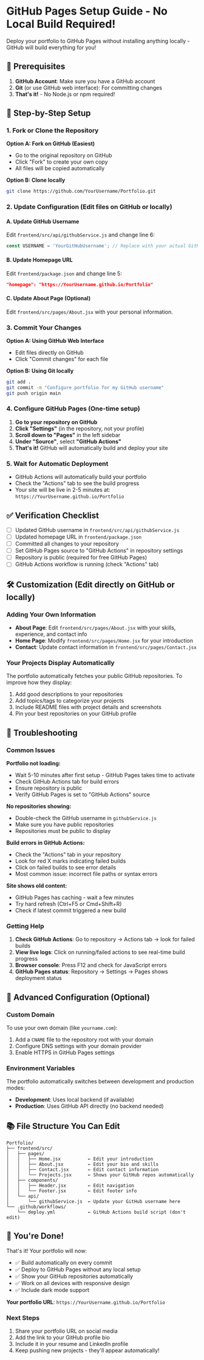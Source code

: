 # GitHub Pages Setup Guide - No Local Build Required!

Deploy your portfolio to GitHub Pages without installing anything locally - GitHub will build everything for you!

## 🔧 Prerequisites

1. **GitHub Account**: Make sure you have a GitHub account
2. **Git** (or use GitHub web interface): For committing changes
3. **That's it!** - No Node.js or npm required!

## 📝 Step-by-Step Setup

### 1. Fork or Clone the Repository

**Option A: Fork on GitHub (Easiest)**
- Go to the original repository on GitHub
- Click "Fork" to create your own copy
- All files will be copied automatically

**Option B: Clone locally**
```bash
git clone https://github.com/YourUsername/Portfolio.git
```

### 2. Update Configuration (Edit files on GitHub or locally)

#### A. Update GitHub Username
Edit `frontend/src/api/githubService.js` and change line 6:
```javascript
const USERNAME = 'YourGitHubUsername'; // Replace with your actual GitHub username
```

#### B. Update Homepage URL  
Edit `frontend/package.json` and change line 5:
```json
"homepage": "https://YourUsername.github.io/Portfolio"
```

#### C. Update About Page (Optional)
Edit `frontend/src/pages/About.jsx` with your personal information.

### 3. Commit Your Changes

**Option A: Using GitHub Web Interface**
- Edit files directly on GitHub
- Click "Commit changes" for each file

**Option B: Using Git locally**
```bash
git add .
git commit -m "Configure portfolio for my GitHub username"
git push origin main
```

### 4. Configure GitHub Pages (One-time setup)

1. **Go to your repository on GitHub**
2. **Click "Settings"** (in the repository, not your profile)
3. **Scroll down to "Pages"** in the left sidebar
4. **Under "Source"**, select **"GitHub Actions"**
5. **That's it!** GitHub will automatically build and deploy your site

### 5. Wait for Automatic Deployment

- GitHub Actions will automatically build your portfolio
- Check the "Actions" tab to see the build progress
- Your site will be live in 2-5 minutes at: `https://YourUsername.github.io/Portfolio`

## ✅ Verification Checklist

- [ ] Updated GitHub username in `frontend/src/api/githubService.js`
- [ ] Updated homepage URL in `frontend/package.json`
- [ ] Committed all changes to your repository
- [ ] Set GitHub Pages source to "GitHub Actions" in repository settings
- [ ] Repository is public (required for free GitHub Pages)
- [ ] GitHub Actions workflow is running (check "Actions" tab)

## 🛠️ Customization (Edit directly on GitHub or locally)

### Adding Your Own Information
- **About Page**: Edit `frontend/src/pages/About.jsx` with your skills, experience, and contact info
- **Home Page**: Modify `frontend/src/pages/Home.jsx` for your introduction
- **Contact**: Update contact information in `frontend/src/pages/Contact.jsx`

### Your Projects Display Automatically
The portfolio automatically fetches your public GitHub repositories. To improve how they display:
1. Add good descriptions to your repositories
2. Add topics/tags to categorize your projects  
3. Include README files with project details and screenshots
4. Pin your best repositories on your GitHub profile

## 🚨 Troubleshooting

### Common Issues

**Portfolio not loading:**
- Wait 5-10 minutes after first setup - GitHub Pages takes time to activate
- Check GitHub Actions tab for build errors
- Ensure repository is public
- Verify GitHub Pages is set to "GitHub Actions" source

**No repositories showing:**
- Double-check the GitHub username in `githubService.js`
- Make sure you have public repositories
- Repositories must be public to display

**Build errors in GitHub Actions:**
- Check the "Actions" tab in your repository
- Look for red X marks indicating failed builds
- Click on failed builds to see error details
- Most common issue: incorrect file paths or syntax errors

**Site shows old content:**
- GitHub Pages has caching - wait a few minutes
- Try hard refresh (Ctrl+F5 or Cmd+Shift+R)
- Check if latest commit triggered a new build

### Getting Help

1. **Check GitHub Actions**: Go to repository → Actions tab → look for failed builds
2. **View live logs**: Click on running/failed actions to see real-time build progress
3. **Browser console**: Press F12 and check for JavaScript errors
4. **GitHub Pages status**: Repository → Settings → Pages shows deployment status

## 🔧 Advanced Configuration (Optional)

### Custom Domain
To use your own domain (like `yourname.com`):
1. Add a `CNAME` file to the repository root with your domain
2. Configure DNS settings with your domain provider
3. Enable HTTPS in GitHub Pages settings

### Environment Variables
The portfolio automatically switches between development and production modes:
- **Development**: Uses local backend (if available)
- **Production**: Uses GitHub API directly (no backend needed)

## 📚 File Structure You Can Edit

```
Portfolio/
├── frontend/src/
│   ├── pages/
│   │   ├── Home.jsx          ← Edit your introduction
│   │   ├── About.jsx         ← Edit your bio and skills  
│   │   ├── Contact.jsx       ← Edit contact information
│   │   └── Projects.jsx      ← Shows your GitHub repos automatically
│   ├── components/
│   │   ├── Header.jsx        ← Edit navigation
│   │   └── Footer.jsx        ← Edit footer info
│   └── api/
│       └── githubService.js  ← Update your GitHub username here
└── .github/workflows/
    └── deploy.yml            ← GitHub Actions build script (don't edit)
```

## 🎉 You're Done!

That's it! Your portfolio will now:
- ✅ Build automatically on every commit
- ✅ Deploy to GitHub Pages without any local setup
- ✅ Show your GitHub repositories automatically  
- ✅ Work on all devices with responsive design
- ✅ Include dark mode support

**Your portfolio URL**: `https://YourUsername.github.io/Portfolio`

### Next Steps
1. Share your portfolio URL on social media
2. Add the link to your GitHub profile bio
3. Include it in your resume and LinkedIn profile
4. Keep pushing new projects - they'll appear automatically!
